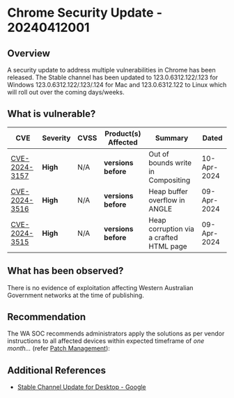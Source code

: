 # Chrome Security Update - 20240412001

## Overview

A security update to address multiple vulnerabilities in Chrome has been released.
The Stable channel has been updated to 123.0.6312.122/.123 for Windows 123.0.6312.122/.123/.124 for Mac and 123.0.6312.122 to Linux which will roll out over the coming days/weeks.

## What is vulnerable?

| CVE                                                                           | Severity | CVSS | Product(s) Affected | Summary                                 | Dated       |
| ----------------------------------------------------------------------------- | -------- | ---- | ------------------- | --------------------------------------- | ----------- |
| [CVE-2024-3157](https://cve.mitre.org/cgi-bin/cvename.cgi?name=CVE-2024-3157) | **High** | N/A  | **versions before** | Out of bounds write in Compositing      | 10-Apr-2024 |
| [CVE-2024-3516](https://cve.mitre.org/cgi-bin/cvename.cgi?name=CVE-2024-3516) | **High** | N/A  | **versions before** | Heap buffer overflow in ANGLE           | 09-Apr-2024 |
| [CVE-2024-3515](https://cve.mitre.org/cgi-bin/cvename.cgi?name=CVE-2024-3515) | **High** | N/A  | **versions before** | Heap corruption via a crafted HTML page | 09-Apr-2024 |

## What has been observed?

There is no evidence of exploitation affecting Western Australian Government networks at the time of publishing.

## Recommendation

The WA SOC recommends administrators apply the solutions as per vendor instructions to all affected devices within expected timeframe of *one month...* (refer [Patch Management](../guidelines/patch-management.md)):

## Additional References

- [Stable Channel Update for Desktop - Google](https://chromereleases.googleblog.com/2024/04/stable-channel-update-for-desktop_10.html)
